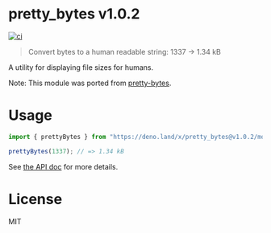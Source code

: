 # pretty_bytes v1.0.2

[![ci](https://github.com/kt3k/pretty_bytes/actions/workflows/ci.yml/badge.svg)](https://github.com/kt3k/pretty_bytes/actions/workflows/ci.yml)

> Convert bytes to a human readable string: 1337 → 1.34 kB

A utility for displaying file sizes for humans.

Note: This module was ported from
[pretty-bytes](https://github.com/sindresorhus/pretty-bytes).

# Usage

```ts
import { prettyBytes } from "https://deno.land/x/pretty_bytes@v1.0.2/mod.ts";

prettyBytes(1337); // => 1.34 kB
```

See [the API doc](https://doc.deno.land/https/deno.land%2Fx%2Fpretty_bytes%40v1.0.2%2Fmod.ts) for more details.

# License

MIT
